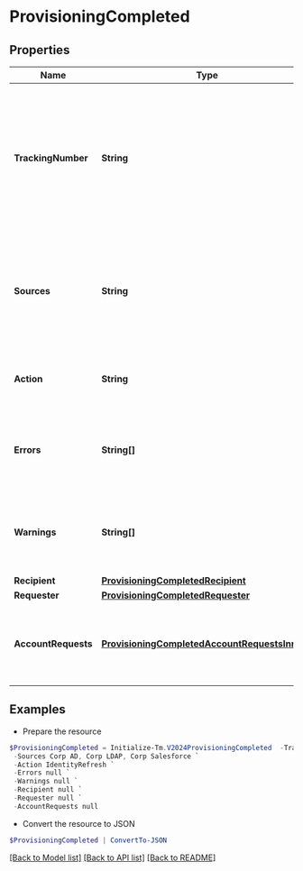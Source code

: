 # ProvisioningCompleted
## Properties

Name | Type | Description | Notes
------------ | ------------- | ------------- | -------------
**TrackingNumber** | **String** | The reference number of the provisioning request. Useful for tracking status in the Account Activity search interface. | 
**Sources** | **String** | One or more sources that the provisioning transaction(s) were done against.  Sources are comma separated. | 
**Action** | **String** | Origin of where the provisioning request came from. | [optional] 
**Errors** | **String[]** | A list of any accumulated error messages that occurred during provisioning. | [optional] 
**Warnings** | **String[]** | A list of any accumulated warning messages that occurred during provisioning. | [optional] 
**Recipient** | [**ProvisioningCompletedRecipient**](ProvisioningCompletedRecipient.md) |  | 
**Requester** | [**ProvisioningCompletedRequester**](ProvisioningCompletedRequester.md) |  | [optional] 
**AccountRequests** | [**ProvisioningCompletedAccountRequestsInner[]**](ProvisioningCompletedAccountRequestsInner.md) | A list of provisioning instructions to perform on an account-by-account basis. | 

## Examples

- Prepare the resource
```powershell
$ProvisioningCompleted = Initialize-Tm.V2024ProvisioningCompleted  -TrackingNumber 4b4d982dddff4267ab12f0f1e72b5a6d `
 -Sources Corp AD, Corp LDAP, Corp Salesforce `
 -Action IdentityRefresh `
 -Errors null `
 -Warnings null `
 -Recipient null `
 -Requester null `
 -AccountRequests null
```

- Convert the resource to JSON
```powershell
$ProvisioningCompleted | ConvertTo-JSON
```

[[Back to Model list]](../README.md#documentation-for-models) [[Back to API list]](../README.md#documentation-for-api-endpoints) [[Back to README]](../README.md)

